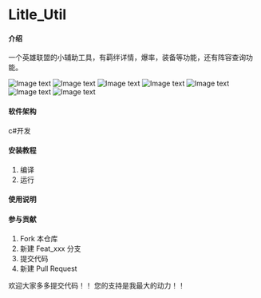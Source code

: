 # Litle_Util

#### 介绍
一个英雄联盟的小辅助工具，有羁绊详情，爆率，装备等功能，还有阵容查询功能。

![Image text](https://gitee.com/linwenyao/Litle_Util/raw/master/Images/show/1.png)
![Image text](https://gitee.com/linwenyao/Litle_Util/raw/master/Images/show/2.png)
![Image text](https://gitee.com/linwenyao/Litle_Util/raw/master/Images/show/3.png)
![Image text](https://gitee.com/linwenyao/Litle_Util/raw/master/Images/show/4.png)
![Image text](https://gitee.com/linwenyao/Litle_Util/raw/master/Images/show/5.png)
![Image text](https://gitee.com/linwenyao/Litle_Util/raw/master/Images/show/6.png)
![Image text](https://gitee.com/linwenyao/Litle_Util/raw/master/Images/show/7.png)

#### 软件架构
c#开发


#### 安装教程

1. 编译
2. 运行

#### 使用说明



#### 参与贡献

1. Fork 本仓库
2. 新建 Feat_xxx 分支
3. 提交代码
4. 新建 Pull Request

欢迎大家多多提交代码！！
您的支持是我最大的动力！！
